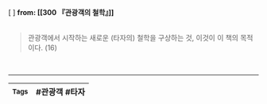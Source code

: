  [ ] **from: [[300 『관광객의 철학』]]**  
<br/>

>관광객에서 시작하는 새로운 (타자의) 철학을 구상하는 것, 이것이 이 책의 목적이다. (16)  

<br/>

---

| <small> Tags </small> | #관광객  #타자 |
| - | - |
